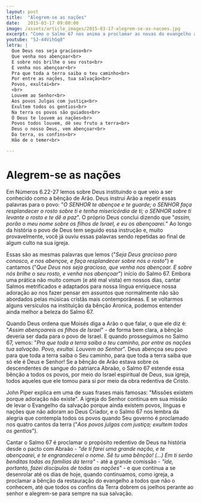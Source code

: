 ```yaml
---
layout: post
title:  "Alegrem-se as nações"
date:   2015-03-17 09:00:00
image: /assets/article_images/2015-03-17-alegrem-se-as-nacoes.jpg
excerpt: "Como o Salmo 67 nos anima a proclamar as novas do evangelho a todos os povos"
youtube: "SJ-44VihGq8"
letra: |
  Que Deus nos seja gracioso<br>
  Que venha nos abençoar<br>
  E sobre nós brilhe o seu rosto<br>
  E venha nos abençoar<br>
  Pra que toda a terra saiba o teu caminho<br>
  Por entre as nações, tua salvação<br>
  Povos, exultai<br>
  <br>
  Louvem ao Senhor<br>
  Aos povos Julgas com justiça<br>
  Exultem todos os gentios<br>
  Na terra os povos são guiados<br>
  Ó Deus te louvem as nações<br>
  Povos todos louvem, dê seu fruto a terra<br>
  Deus o nosso Deus, vem abençoar<br>
  Da terra, os confins<br>
  Hão de o temer<br>

---
```


# Alegrem-se as nações

Em Números 6.22-27 lemos sobre Deus instituindo o que veio a ser conhecido como a bênção de Arão. Deus instrui Arão a repetir essas palavras para o povo: "*O SENHOR te abençoe e te guarde; o SENHOR faça resplandecer o rosto sobre ti e tenha misericórdia de ti; o SENHOR sobre ti levante o rosto e te dê a paz*". O próprio Deus conclui dizendo que "*assim, porão o meu nome sobre os filhos de Israel, e eu os abençoarei.*" Ao longo da história o povo de Deus tem seguido essa instrução e, muito provavelmente, você já ouviu essas palavras sendo repetidas ao final de algum culto na sua igreja.

Essas são as mesmas palavras que lemos ("*Seja Deus gracioso para conosco, e nos abençoe, e faça resplandecer sobre nós o rosto*") e cantamos ("*Que Deus nos seja gracioso, que venha nos abençoar. E sobre nós brilhe o seu rosto, e venha nos abençoar*") início do Salmo 67. Embora uma prática não muito comum (e até mal vista) em nossos dias, cantar Salmos metrificados e adaptados para nossa língua enriquece nossa adoração ao nos fazer pensar em assuntos que normalmente não são abordados pelas músicas cristãs mais contemporâneas. E se voltarmos alguns versículos na instituição da bênção Aronica, podemos entender ainda melhor a beleza do Salmo 67.

Quando Deus ordena que Moisés diga a Arão o que falar, o que ele diz é: "*Assim abençoareis os filhos de Israel*" - de forma bem clara, a bênção deveria ser dada para o povo de Israel. E quando prosseguimos no Salmo 67, vemos: "*Pra que toda a terra saiba o teu caminho, por entre as nações tua salvação. Povo, exultai. Louvem ao Senhor*". Deus abençoa seu povo para que toda a terra saiba o Seu caminho, para que toda a terra saiba que só ele é Deus e Senhor! Se a bênção de Arão estava sobre os descendentes de sangue do patriarca Abraão, o Salmo 67 estende essa bênção a todos os povos, por meio do Israel espiritual de Deus, sua igreja, todos aqueles que ele tomou para si por meio da obra redentiva de Cristo.

John Piper explica em uma de suas frases mais famosas: "Missões existem porque adoração não existe". A igreja do Senhor continua em sua missão de levar o Evangelho da salvação porque ainda existem povos, línguas e nações que não adoram ao Deus Criador, e o Salmo 67 nos lembra da alegria que contempla todos os povos quando Seu governo é proclamado nos quatro cantos da terra ("*Aos povos julgas com justiça; exultem todos os gentios*").

Cantar o Salmo 67 é proclamar o propósito redentivo de Deus na história desde o pacto com Abraão -  *"de ti farei uma grande nação, e te abençoarei, e te engrandecerei o nome. Sê tu uma bênção! (...) Em ti serão benditas todas as famílias da terra"* - até a grande comissão - *"ide, portanto, fazei discípulos de todas as nações"* - e que continua a se desenrolar até os dias de hoje, quando continuamos, como igreja, a proclamar a bênção da restauração do evangelho a todos que não o conhecem, até que todos os confins da Terra dobrem os joelhos perante ao senhor e alegrem-se para sempre na sua salvação.